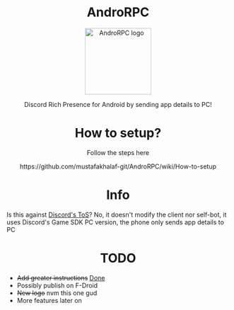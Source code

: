 <H1 align="center">AndroRPC</H1>

<p align="center">
  <img src="https://raw.githubusercontent.com/mustafakhalaf-git/AndroRPC/main/AndroRPC-android-app/newlogo" align="center" width="150" height="150" alt="AndroRPC logo">
</p>
<p align="center">Discord Rich Presence for Android by sending app details to PC!</p>

<H1 align="center">How to setup?</H1>

<p align="center">
Follow the steps here
</p>
<p align="center">
https://github.com/mustafakhalaf-git/AndroRPC/wiki/How-to-setup
</p>

<H1 align="center">Info</H1>

Is this against [Discord's ToS](https://discord.com/terms)?
No, it doesn't modify the client nor self-bot, it uses Discord's Game SDK PC version, the phone only sends app details to PC

<H1 align="center">TODO</H1>

* ~~Add greater instructions~~ [Done](https://github.com/mustafakhalaf-git/AndroRPC/wiki/How-to-setup)
* Possibly publish on F-Droid
* ~~New logo~~ nvm this one gud
* More features later on
